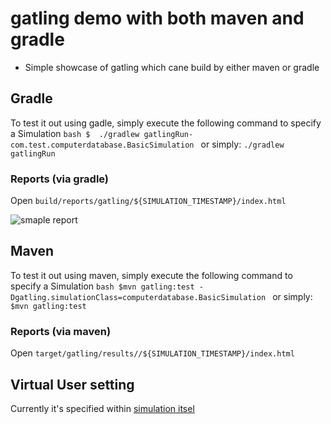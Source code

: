 # gatling demo with both maven and gradle

* Simple showcase of gatling which cane build by either maven or gradle

## Gradle

To test it out using gadle, simply execute the following command to specify a Simulation
    ```bash
    $  ./gradlew gatlingRun-com.test.computerdatabase.BasicSimulation
    ```
or simply: `./gradlew gatlingRun`

### Reports (via gradle)

Open `build/reports/gatling/${SIMULATION_TIMESTAMP}/index.html`

![smaple report](./doc_resources/gatling_report.jpg "Sample Report")

## Maven

To test it out using maven, simply execute the following command to specify a Simulation
    ```bash
    $mvn gatling:test -Dgatling.simulationClass=computerdatabase.BasicSimulation
    ```
or simply: `$mvn gatling:test`

### Reports (via maven)

Open `target/gatling/results//${SIMULATION_TIMESTAMP}/index.html`

## Virtual User setting

Currently it's specified within [simulation itsel](./src/test/gatling/simulations/com/test/computerdatabase/BasicSimulation.scala)